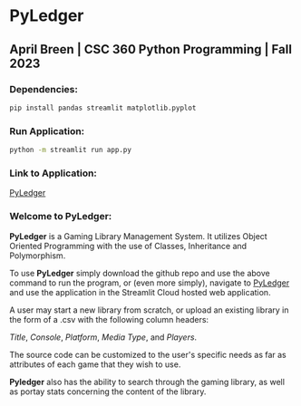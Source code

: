 # PyLedger

## April Breen | CSC 360 Python Programming | Fall 2023

### Dependencies:

```bash
pip install pandas streamlit matplotlib.pyplot
```

### Run Application:

```bash
python -m streamlit run app.py
```

### Link to Application:

[PyLedger](https://pyledger.streamlit.app/)

### Welcome to PyLedger:

**PyLedger** is a Gaming Library Management System.
It utilizes Object Oriented Programming with the use of Classes, Inheritance and Polymorphism.

To use **PyLedger** simply download the github repo and use the above command to run the program, or (even more simply), navigate to [PyLedger](https://pyledger.streamlit.app/) and use the application in the Streamlit Cloud hosted web application.

A user may start a new library from scratch, or upload an existing library in the form of a .csv with the following column headers:

_Title_, _Console_, _Platform_, _Media Type_, and _Players_.

The source code can be customized to the user's specific needs as far as attributes of each game that they wish to use.

**Pyledger** also has the ability to search through the gaming library, as well as portay stats concerning the content of the library.

